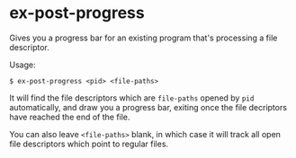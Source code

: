 # ex-post-progress

Gives you a progress bar for an existing program that's processing a file descriptor.

Usage:

```
$ ex-post-progress <pid> <file-paths>
```

It will find the file descriptors which are `file-paths` opened by `pid` automatically, and draw you a progress bar, exiting once the file decriptors have reached the end of the file.

You can also leave `<file-paths>` blank, in which case it will track all open file descriptors which point to regular files.
